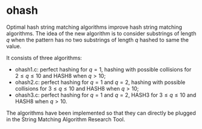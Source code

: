 # ohash
Optimal hash string matching algorithms improve hash string matching algorithms.
The idea of the new algorithm is to consider substrings of length $q$
 when the pattern has no two substrings of length $q$ hashed to same the value.

It consists of three algorithms:
- ohash1.c: perfect hashing for $q=1$, hashing with possible collisions for $2\le q \le 10$ and HASH8 when $q>10$; 
- ohash2.c: perfect hashing for $q=1$ and $q=2$, hashing with possible collisions for $3\le q \le 10$ and HASH8 when $q>10$;
- ohash3.c: perfect hashing for $q=1$ and $q=2$, HASH3 for $3\le q \le 10$ and HASH8 when $q>10$.

The algorithms have been implemented so that they can directly be plugged in the
String Matching Algorithm Research Tool.
